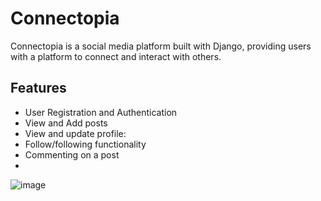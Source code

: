 # Connectopia
Connectopia is a social media platform built with Django, providing users with a platform to connect and interact with others.

## Features
- User Registration and Authentication
- View and Add posts
- View and update profile:
- Follow/following functionality
- Commenting on a post
- 
![image](https://github.com/CodeWithTarunika/first-try/assets/124036153/82a2c50f-ba67-4814-b06b-76dee4fb85ce)
